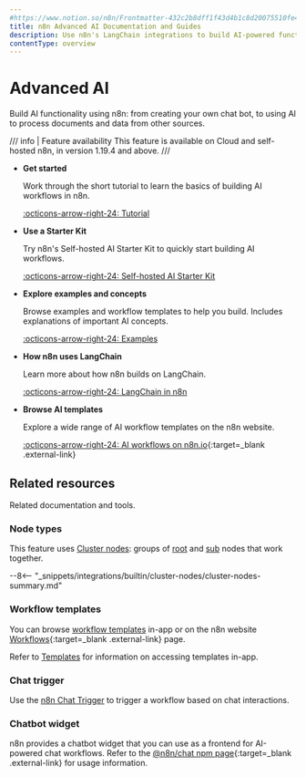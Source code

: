 ```yaml
---
#https://www.notion.so/n8n/Frontmatter-432c2b8dff1f43d4b1c8d20075510fe4
title: n8n Advanced AI Documentation and Guides
description: Use n8n's LangChain integrations to build AI-powered functionality within your workflows. Connect your LangChain functionality to other data sources and services.
contentType: overview
---
```


# Advanced AI

Build AI functionality using n8n: from creating your own chat bot, to using AI to process documents and data from other sources.

/// info | Feature availability
This feature is available on Cloud and self-hosted n8n, in version 1.19.4 and above.
///

<div class="grid cards" markdown>

-   __Get started__

    Work through the short tutorial to learn the basics of building AI workflows in n8n.

    [:octicons-arrow-right-24: Tutorial](/advanced-ai/intro-tutorial.md)

-   __Use a Starter Kit__

    Try n8n's Self-hosted AI Starter Kit to quickly start building AI workflows.

    [:octicons-arrow-right-24: Self-hosted AI Starter Kit](/hosting/starter-kits/ai-starter-kit.md)

-   __Explore examples and concepts__

	Browse examples and workflow templates to help you build. Includes explanations of important AI concepts.

    [:octicons-arrow-right-24: Examples](/advanced-ai/examples/introduction.md)

-   __How n8n uses LangChain__

    Learn more about how n8n builds on LangChain.

    [:octicons-arrow-right-24: LangChain in n8n](/advanced-ai/langchain/overview.md)

-   __Browse AI templates__

    Explore a wide range of AI workflow templates on the n8n website.

    [:octicons-arrow-right-24: AI workflows on n8n.io](https://n8n.io/workflows/?categories=25){:target=_blank .external-link}

</div>

## Related resources

Related documentation and tools.

### Node types

This feature uses [Cluster nodes](/integrations/builtin/cluster-nodes/index.md): groups of [root](/integrations/builtin/cluster-nodes/root-nodes/index.md) and [sub](/integrations/builtin/cluster-nodes/sub-nodes/index.md) nodes that work together.

--8<-- "_snippets/integrations/builtin/cluster-nodes/cluster-nodes-summary.md"

### Workflow templates

You can browse [workflow templates](/glossary.md#template-n8n) in-app or on the n8n website [Workflows](https://n8n.io/workflows/?categories=25,26){:target=_blank .external-link} page.

Refer to [Templates](/workflows/templates.md) for information on accessing templates in-app.

### Chat trigger

Use the [n8n Chat Trigger](/integrations/builtin/core-nodes/n8n-nodes-langchain.chattrigger/index.md) to trigger a workflow based on chat interactions.

### Chatbot widget

n8n provides a chatbot widget that you can use as a frontend for AI-powered chat workflows. Refer to the [@n8n/chat npm page](https://www.npmjs.com/package/@n8n/chat){:target=_blank .external-link} for usage information.
